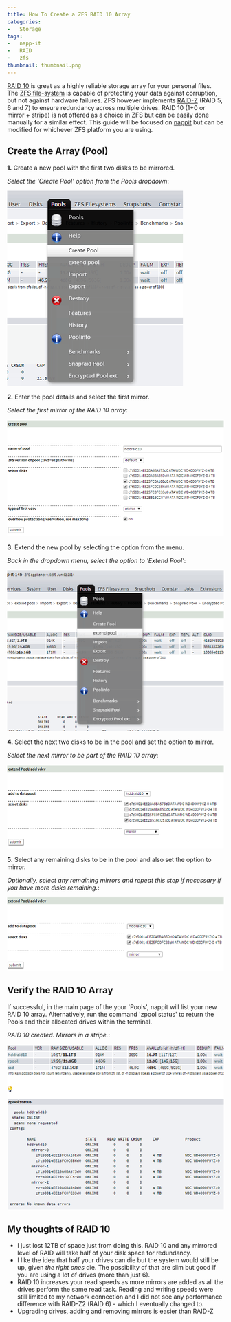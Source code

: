```yaml
---
title: How To Create a ZFS RAID 10 Array
categories:
-   Storage
tags:
-   napp-it
-   RAID
-   zfs
thumbnail: thumbnail.png
---
```


[RAID 10](http://en.wikipedia.org/wiki/Nested_RAID_levels#RAID_1.2B0) is great as a highly reliable storage array for your personal files. The [ZFS file-system](https://docs.oracle.com/cd/E19253-01/819-5461/zfsover-2/) is capable of protecting your data against corruption, but not against hardware failures. ZFS however implements [RAID-Z](http://en.wikipedia.org/wiki/Non-standard_RAID_levels#RAID-Z) (RAID 5, 6 and 7) to ensure redundancy across multiple drives. RAID 10 (1+0 or mirror + stripe) is not offered as a choice in ZFS but can be easily done manually for a similar effect. This guide will be focused on [nappit](http://www.napp-it.org/index_en.html) but can be modified for whichever ZFS platform you are using.

<!-- more -->

## Create the Array (Pool)

**1.** Create a new pool with the first two disks to be mirrored.

_Select the 'Create Pool' option from the Pools dropdown_:

![create a new pool](11.png)

**2.** Enter the pool details and select the first mirror.

_Select the first mirror of the RAID 10 array_:

![first mirrored pair for raid 10](21.png)

**3.** Extend the new pool by selecting the option from the menu.

_Back in the dropdown menu, select the option to 'Extend Pool'_:

![extend the pool](31.png)

**4.** Select the next two disks to be in the pool and set the option to mirror.

_Select the next mirror to be part of the RAID 10 array_:

![add any mirrors to raid 10 array](41.png)

**5.** Select any remaining disks to be in the pool and also set the option to mirror.

_Optionally, select any remaining mirrors and repeat this step if necessary if you have more disks remaining._:

![add last drives to raid 10 array](5.png)

## Verify the RAID 10 Array

If successful, in the main page of the your 'Pools', nappit will list your new RAID 10 array. Alternatively, run the command 'zpool status' to return the Pools and their allocated drives within the terminal.

_RAID 10 created. Mirrors in a stripe._:

![raid 10 complete](6.png)

## My thoughts of RAID 10

*   I just lost 12TB of space just from doing this. RAID 10 and any mirrored level of RAID will take half of your disk space for redundancy.
*   I like the idea that half your drives can die but the system would still be up, given _the right ones_ die. The possibility of that are slim but good if you are using a lot of drives (more than just 6).
*   RAID 10 increases your read speeds as more mirrors are added as all the drives perform the same read task. Reading and writing speeds were still limited to my network connection and I did not see any performance difference with RAID-Z2 (RAID 6) - which I eventually changed to.
*   Upgrading drives, adding and removing mirrors is easier than RAID-Z
